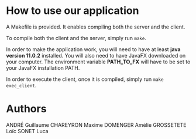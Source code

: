 # How to use our application

A Makefile is provided. It enables compiling both the server and the client.

To compile both the client and the server, simply run `make`.

In order to make the application work, you will need to have at least **java version 11.0.2** installed. You will also need to have JavaFX downloaded on your computer. The environment variable **PATH\_TO\_FX** will have to be set to your JavaFX installation PATH.

In order to execute the client, once it is compiled, simply run `make exec_client`.


# Authors

ANDRÉ Guillaume
CHAREYRON Maxime
DOMENGER Amélie
GROSSETETE Loïc
SONET Luca
